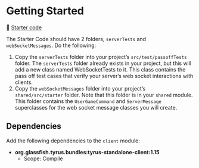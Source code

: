 # Getting Started

📁 [Starter code](../../6-gameplay/starter-code)

The Starter Code should have 2 folders, `serverTests` and `webSocketMessages`. Do the following:

1. Copy the `serverTests` folder into your project’s `src/test/passoffTests` folder. The `serverTests` folder already exists in your project, but this will add a new class named WebSocketTests to it. This class contains the pass off test cases that verify your server’s web socket interactions with clients.
1. Copy the `webSocketMessages` folder into your project’s `shared/src/starter` folder. Note that this folder is in your `shared` module. This folder contains the `UserGameCommand` and `ServerMessage` superclasses for the web socket message classes you will create.

## Dependencies

Add the following dependencies to the `client` module:

- **org.glassfish.tyrus.bundles:tyrus-standalone-client:1.15**
  - Scope: Compile
